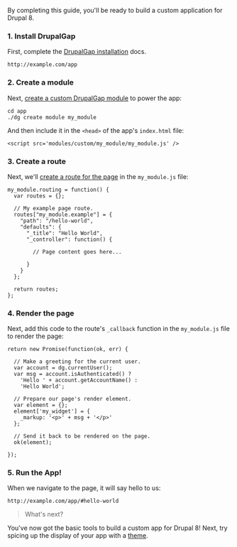 By completing this guide, you'll be ready to build a custom application for Drupal 8.

### 1. Install DrupalGap

First, complete the [DrupalGap installation](../Install) docs.

```
http://example.com/app
```

### 2. Create a module

Next, [create a custom DrupalGap module](../Modules/Create_a_Custom_Module) to power the app:

```
cd app
./dg create module my_module
```

And then include it in the `<head>` of the app's `index.html` file:

```
<script src='modules/custom/my_module/my_module.js' />
```

### 3. Create a route

Next, we'll [create a route for the page](../Pages/Creating_a_Custom_Page) in the `my_module.js` file:

```
my_module.routing = function() {
  var routes = {};

  // My example page route.
  routes["my_module.example"] = {
    "path": "/hello-world",
    "defaults": {
      "_title": "Hello World",
      "_controller": function() {

        // Page content goes here...

      }
    }
  };

  return routes;
};
```

### 4. Render the page

Next, add this code to the route's `_callback` function in the `my_module.js` file to render the page:

```
return new Promise(function(ok, err) {

  // Make a greeting for the current user.
  var account = dg.currentUser();
  var msg = account.isAuthenticated() ?
    'Hello ' + account.getAccountName() :
    'Hello World';

  // Prepare our page's render element.
  var element = {};
  element['my_widget'] = {
    _markup: '<p>' + msg + '</p>'
  };

  // Send it back to be rendered on the page.
  ok(element);

});
```

### 5. Run the App!

When we navigate to the page, it will say hello to us:

```
http://example.com/app/#hello-world
```

> What's next?

You've now got the basic tools to build a custom app for Drupal 8! Next, try spicing up the display of your app with a [theme](../Themes).
